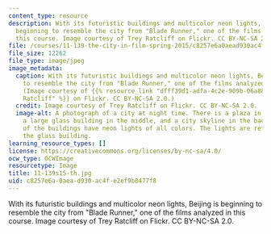 ```yaml
---
content_type: resource
description: With its futuristic buildings and multicolor neon lights, Beijing is
  beginning to resemble the city from "Blade Runner," one of the films analyzed in
  this course. Image courtesy of Trey Ratcliff on Flickr. CC BY-NC-SA 2.0.
file: /courses/11-139-the-city-in-film-spring-2015/c8257e6a0aead930ac4fe2ef9b8477f8_11-139s15-th.jpg
file_size: 12262
file_type: image/jpeg
image_metadata:
  caption: With its futuristic buildings and multicolor neon lights, Beijing is beginning
    to resemble the city from "Blade Runner," one of the films analyzed in this course.
    (Image courtesy of {{% resource_link "dfff39d1-adfa-4c2e-909b-06a88564f881" "Trey
    Ratcliff" %}} on Flickr. CC BY-NC-SA 2.0.)
  credit: Image courtesy of Trey Ratcliff on Flickr. CC BY-NC-SA 2.0.
  image-alt: A photograph of a city at night time. There is a plaza in the foreground,
    a large glass building in the middle, and a city skyline in the background. Many
    of the buildings have neon lights of all colors. The lights are reflected off
    the glass building.
learning_resource_types: []
license: https://creativecommons.org/licenses/by-nc-sa/4.0/
ocw_type: OCWImage
resourcetype: Image
title: 11-139s15-th.jpg
uid: c8257e6a-0aea-d930-ac4f-e2ef9b8477f8
---
```

With its futuristic buildings and multicolor neon lights, Beijing is beginning to resemble the city from "Blade Runner," one of the films analyzed in this course. Image courtesy of Trey Ratcliff on Flickr. CC BY-NC-SA 2.0.